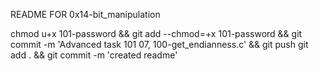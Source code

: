 README FOR 0x14-bit_manipulation

chmod u+x 101-password && git add --chmod=+x 101-password && git commit -m 'Advanced task 101 07, 100-get_endianness.c' && git push
git add . && git commit -m 'created readme'